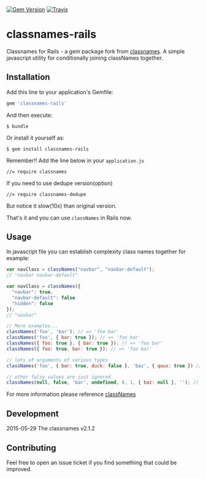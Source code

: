 [![Gem Version](https://badge.fury.io/rb/classnames-rails.svg)](http://badge.fury.io/rb/classnames-rails)
[![Travis](https://travis-ci.org/andyyou/classnames-rails.svg?branch=master)](https://travis-ci.org/andyyou/classnames-rails)
# classnames-rails

Classnames for Rails - a gem package fork from [classnames](https://github.com/JedWatson/classnames).
A simple javascript utility for conditionally joining classNames together.

## Installation

Add this line to your application's Gemfile:

```ruby
gem 'classnames-rails'
```

And then execute:

    $ bundle

Or install it yourself as:

    $ gem install classnames-rails


Remember!! Add the line below in your `application.js`

    //= require classnames

If you need to use dedupe version(option)

    //= require classnames-dedupe

But notice it slow(10x) than original version.

That's it and you can use `classNames` in Rails now.

## Usage

In javascript file you can establish complexity class names together for example: 

```js
var navClass = classNames("navbar", "navbar-default");
// "navbar navbar-default"

var navClass = classNames({
  "navbar": true,
  "navbar-default": false
  "hidden": false
});
// "navbar"

// More examples...
classNames('foo', 'bar'); // => 'foo bar'
classNames('foo', { bar: true }); // => 'foo bar'
classNames({ foo: true }, { bar: true }); // => 'foo bar'
classNames({ foo: true, bar: true }); // => 'foo bar'

// lots of arguments of various types
classNames('foo', { bar: true, duck: false }, 'baz', { quux: true }) // => 'foo bar baz quux'

// other falsy values are just ignored
classNames(null, false, 'bar', undefined, 0, 1, { baz: null }, ''); // => 'bar 1'
```

For more information please reference [classNames](https://github.com/JedWatson/classnames)

## Development

2015-05-29 The classnames v2.1.2

## Contributing

Feel free to open an issue ticket if you find something that could be improved.

